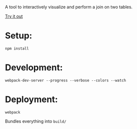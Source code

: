 A tool to interactively visualize and perform a join on two tables.

[Try it out](https://alex-r-bigelow.github.io/join-technique)

Setup:
======
    npm install

Development:
============
    webpack-dev-server --progress --verbose --colors --watch

Deployment:
===========
    webpack
Bundles everything into `build/`
